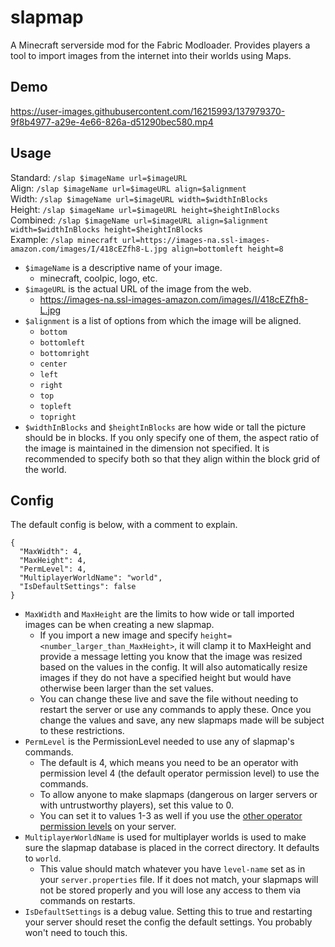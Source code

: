# slapmap

A Minecraft serverside mod for the Fabric Modloader.
Provides players a tool to import images from the internet into their worlds using Maps.

## Demo
https://user-images.githubusercontent.com/16215993/137979370-9f8b4977-a29e-4e66-826a-d51290bec580.mp4

## Usage

Standard: `/slap $imageName url=$imageURL`<br>
Align:    `/slap $imageName url=$imageURL align=$alignment`<br>
Width:    `/slap $imageName url=$imageURL width=$widthInBlocks`<br>
Height:   `/slap $imageName url=$imageURL height=$heightInBlocks`<br>
Combined: `/slap $imageName url=$imageURL align=$alignment width=$widthInBlocks height=$heightInBlocks`<br>
Example: `/slap minecraft url=https://images-na.ssl-images-amazon.com/images/I/418cEZfh8-L.jpg align=bottomleft height=8`<br>

- `$imageName` is a descriptive name of your image.
   - minecraft, coolpic, logo, etc.
- `$imageURL` is the actual URL of the image from the web.
   - https://images-na.ssl-images-amazon.com/images/I/418cEZfh8-L.jpg
- `$alignment` is a list of options from which the image will be aligned. 
   - `bottom`
   - `bottomleft`
   - `bottomright`
   - `center`
   - `left`
   - `right`
   - `top`
   - `topleft`
   - `topright `
- `$widthInBlocks` and `$heightInBlocks` are how wide or tall the picture should be in blocks. If you only specify one of them, the aspect ratio of the image is maintained in the dimension not specified. It is recommended to specify both so that they align within the block grid of the world.

## Config
The default config is below, with a comment to explain.
```json5
{
  "MaxWidth": 4,
  "MaxHeight": 4,
  "PermLevel": 4,
  "MultiplayerWorldName": "world",
  "IsDefaultSettings": false
}
```
- `MaxWidth` and `MaxHeight` are the limits to how wide or tall imported images can be when creating a new slapmap.
   - If you import a new image and specify `height=<number_larger_than_MaxHeight>`, it will clamp it to MaxHeight and provide a message letting you know that the image was resized based on the values in the config. It will also automatically resize images if they do not have a specified height but would have otherwise been larger than the set values.
   - You can change these live and save the file without needing to restart the server or use any commands to apply these. Once you change the values and save, any new slapmaps made will be subject to these restrictions.
- `PermLevel` is the PermissionLevel needed to use any of slapmap's commands. 
   - The default is 4, which means you need to be an operator with permission level 4 (the default operator permission level) to use the commands.
   - To allow anyone to make slapmaps (dangerous on larger servers or with untrustworthy players), set this value to 0.
   - You can set it to values 1-3 as well if you use the [other operator permission levels](https://gaming.stackexchange.com/questions/138602/what-does-op-permission-level-do) on your server.
- `MultiplayerWorldName` is used for multiplayer worlds is used to make sure the slapmap database is placed in the correct directory. It defaults to `world`.
   - This value should match whatever you have `level-name` set as in your `server.properties` file. If it does not match, your slapmaps will not be stored properly and you will lose any access to them via commands on restarts.
- `IsDefaultSettings` is a debug value. Setting this to true and restarting your server should reset the config the default settings. You probably won't need to touch this.

